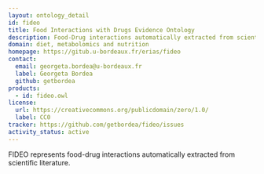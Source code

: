 ```yaml
---
layout: ontology_detail
id: fideo
title: Food Interactions with Drugs Evidence Ontology
description: Food-Drug interactions automatically extracted from scientific literature
domain: diet, metabolomics and nutrition
homepage: https://gitub.u-bordeaux.fr/erias/fideo
contact:
  email: georgeta.bordea@u-bordeaux.fr
  label: Georgeta Bordea
  github: getbordea
products:
  - id: fideo.owl
license:
  url: https://creativecommons.org/publicdomain/zero/1.0/
  label: CC0
tracker: https://github.com/getbordea/fideo/issues
activity_status: active
---
```


FIDEO represents food-drug interactions automatically extracted from scientific literature.

